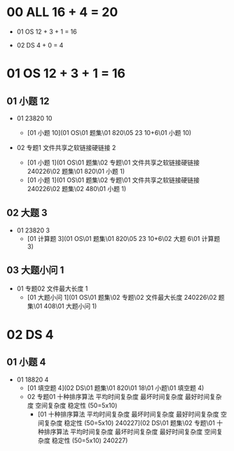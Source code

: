 # 00 ALL 16 + 4  =  20

* 01 OS 12 + 3 + 1 = 16

* 02 DS 4 + 0 = 4

  

# 01 OS 12 + 3 + 1 = 16



## 01 小题 12

* 01 23820 10

  * [01 小题 10](01 OS\01 题集\01 820\05 23 10+6\01 小题 10) 

* 02 专题1 文件共享之软链接硬链接 2

  *  [01 小题 1](01 OS\01 题集\02 专题\01 文件共享之软链接硬链接 240226\02 题集\01 820\01 小题 1) 
  *  [01 小题 1](01 OS\01 题集\02 专题\01 文件共享之软链接硬链接 240226\02 题集\02 480\01 小题 1) 

  

## 02 大题 3

* 01 23820 3
  *   [01 计算题 3](01 OS\01 题集\01 820\05 23 10+6\02 大题 6\01 计算题 3) 




## 03  大题小问 1

* 01 专题02 文件最大长度 1
  *   [01 大题小问 1](01 OS\01 题集\02 专题\02 文件最大长度 240226\02 题集\01 408\01 大题小问 1) 




# 02 DS 4



## 01 小题 4

* 01 18820 4
  *   [01 填空题 4](02 DS\01 题集\01 820\01 18\01 小题\01 填空题 4) 
  *   02 专题01 十种排序算法 平均时间复杂度 最坏时间复杂度 最好时间复杂度 空间复杂度 稳定性 (50=5x10)
      *    [01 十种排序算法 平均时间复杂度 最坏时间复杂度 最好时间复杂度 空间复杂度 稳定性 (50=5x10) 240227](02 DS\01 题集\02 专题\01 十种排序算法 平均时间复杂度 最坏时间复杂度 最好时间复杂度 空间复杂度 稳定性 (50=5x10) 240227) 

